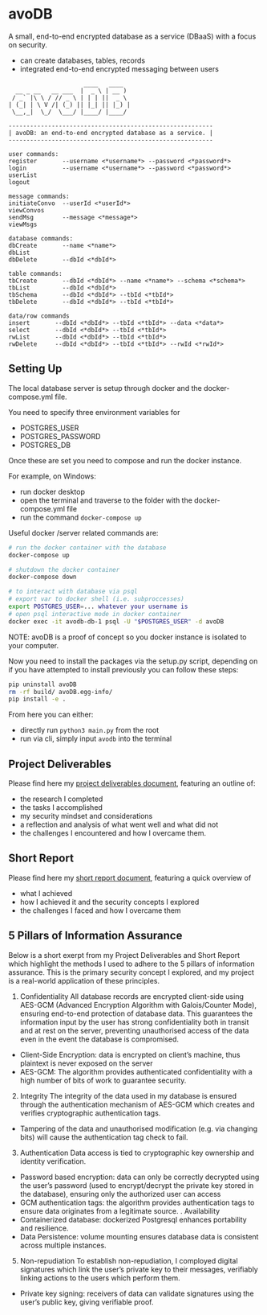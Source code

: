 # avoDB
A small, end-to-end encrypted database as a service (DBaaS) with a focus on security.
- can create databases, tables, records
- integrated end-to-end encrypted messaging between users
```
                     ____   ____  
  __ _ __   __ ___  |  _ \ | __ ) 
 / _` |\ \ / // _ \ | | | ||  _ \ 
| (_| | \ V /| (_) || |_| || |_) |
 \__,_|  \_/  \___/ |____/ |____/ 

---------------------------------------------------------
| avoDB: an end-to-end encrypted database as a service. |
---------------------------------------------------------

user commands:
register       --username <*username*> --password <*password*>
login          --username <*username*> --password <*password*>
userList
logout

message commands:
initiateConvo  --userId <*userId*>
viewConvos
sendMsg        --message <*message*>
viewMsgs

database commands:
dbCreate       --name <*name*>
dbList
dbDelete       --dbId <*dbId*>

table commands:
tbCreate       --dbId <*dbId*> --name <*name*> --schema <*schema*>
tbList         --dbId <*dbId*>
tbSchema       --dbId <*dbId*> --tbId <*tbId*>
tbDelete       --dbId <*dbId*> --tbId <*tbId*> 

data/row commands
insert       --dbId <*dbId*> --tbId <*tbId*> --data <*data*>
select       --dbId <*dbId*> --tbId <*tbId*>
rwList       --dbId <*dbId*> --tbId <*tbId*>
rwDelete     --dbId <*dbId*> --tbId <*tbId*> --rwId <*rwId*>

```
## Setting Up

The local database server is setup through docker and the docker-compose.yml file.

You need to specify three environment variables for
- POSTGRES_USER
- POSTGRES_PASSWORD
- POSTGRES_DB

Once these are set you need to compose and run the docker instance.

For example, on Windows:
- run docker desktop
- open the terminal and traverse to the folder with the docker-compose.yml file
- run the command `docker-compose up`

Useful docker /server related commands are:

```bash
# run the docker container with the database
docker-compose up

# shutdown the docker container
docker-compose down

# to interact with database via psql
# export var to docker shell (i.e. subproccesses)
export POSTGRES_USER=... whatever your username is
# open psql interactive mode in docker container
docker exec -it avodb-db-1 psql -U "$POSTGRES_USER" -d avoDB
```

NOTE: avoDB is a proof of concept so you docker instance is isolated to your computer.

Now you need to install the packages via the setup.py script, depending on if you have attempted to install previously you can follow these steps:
```bash
pip uninstall avoDB
rm -rf build/ avoDB.egg-info/
pip install -e .
```

From here you can either:
- directly run `python3 main.py` from the root
- run via cli, simply input `avodb` into the terminal

## Project Deliverables

Please find here my [project deliverables document](https://github.com/WillGaston/avoDB/blob/main/avoDB_Project_Deliverables.pdf), featuring an outline of:
- the research I completed
- the tasks I accomplished
- my security mindset and considerations
- a reflection and analysis of what went well and what did not
- the challenges I encountered and how I overcame them.

## Short Report

Please find here my [short report document](https://github.com/WillGaston/avoDB/blob/main/avoDB_Short_Report.pdf), featuring a quick overview of
- what I achieved
- how I achieved it and the security concepts I explored
- the challenges I faced and how I overcame them

## 5 Pillars of Information Assurance

Below is a short exerpt from my Project Deliverables and Short Report which highlight the methods I used to adhere to the 5 pillars of information assurance. This is the primary security concept I explored, and my project is a real-world application of these principles.

1. Confidentiality
   All database records are encrypted client-side using AES-GCM (Advanced Encryption Algorithm with Galois/Counter Mode), ensuring end-to-end protection of database data. This guarantees the information input by the user has strong confidentiality both in transit and at rest on the server, preventing unauthorised access of the data even in the event the database is compromised.
- Client-Side Encryption: data is encrypted on client’s machine, thus plaintext is never exposed on the server
- AES-GCM: The algorithm provides authenticated confidentiality with a high number of bits of work to guarantee security.
2. Integrity
The integrity of the data used in my database is ensured through the authentication mechanism of AES-GCM which creates and verifies cryptographic authentication tags. 
- Tampering of the data and unauthorised modification (e.g. via changing bits) will cause the authentication tag check to fail.
3. Authentication
Data access is tied to cryptographic key ownership and identity verification.
- Password based encryption: data can only be correctly decrypted using the user’s password (used to encrypt/decrypt the private key stored in the database), ensuring only the authorized user can access
- GCM authentication tags: the algorithm provides authentication tags to ensure data originates from a legitimate source.
  . Availability
- Containerized database: dockerized Postgresql enhances portability and resilience.
- Data Persistence: volume mounting ensures database data is consistent across multiple instances.
5. Non-repudiation
To establish non-repudiation, I comployed digital signatures which link the user’s private key to their messages, verifiably linking actions to the users which perform them.
- Private key signing: receivers of data can validate signatures using the user’s public key, giving verifiable proof.

